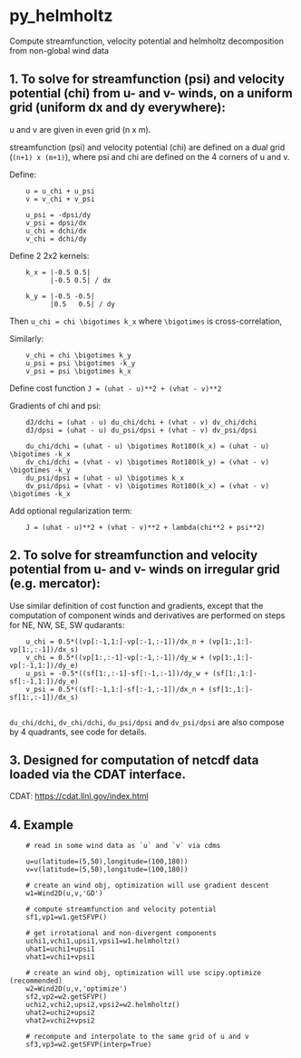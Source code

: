 # py_helmholtz
Compute streamfunction, velocity potential and helmholtz decomposition from non-global wind data


## 1. To solve for streamfunction (psi) and velocity potential (chi) from u- and v- winds, on a uniform grid (uniform dx and dy everywhere):

u and v are given in even grid (n x m).

streamfunction (psi) and velocity potential (chi) are defined on a dual
grid (`(n+1) x (m+1)`), where psi and chi are defined on the 4 corners
of u and v.

Define:

```
    u = u_chi + u_psi
    v = v_chi + v_psi

    u_psi = -dpsi/dy
    v_psi = dpsi/dx
    u_chi = dchi/dx
    v_chi = dchi/dy
```

Define 2 2x2 kernels:

```
    k_x = |-0.5 0.5|
          |-0.5 0.5| / dx

    k_y = |-0.5 -0.5|
          |0.5   0.5| / dy
```

Then `u_chi = chi \bigotimes k_x`
where `\bigotimes` is cross-correlation,

Similarly:

```
    v_chi = chi \bigotimes k_y
    u_psi = psi \bigotimes -k_y
    v_psi = psi \bigotimes k_x

```

Define cost function `J = (uhat - u)**2 + (vhat - v)**2`

Gradients of chi and psi:

```
    dJ/dchi = (uhat - u) du_chi/dchi + (vhat - v) dv_chi/dchi
    dJ/dpsi = (uhat - u) du_psi/dpsi + (vhat - v) dv_psi/dpsi

    du_chi/dchi = (uhat - u) \bigotimes Rot180(k_x) = (uhat - u) \bigotimes -k_x
    dv_chi/dchi = (vhat - v) \bigotimes Rot180(k_y) = (vhat - v) \bigotimes -k_y
    du_psi/dpsi = (uhat - u) \bigotimes k_x
    dv_psi/dpsi = (vhat - v) \bigotimes Rot180(k_x) = (vhat - v) \bigotimes -k_x
```

Add optional regularization term:

```
    J = (uhat - u)**2 + (vhat - v)**2 + lambda(chi**2 + psi**2)
```

## 2. To solve for streamfunction and velocity potential from u- and v- winds on irregular grid (e.g. mercator):

Use similar definition of cost function and gradients, except that the computation
of component winds and derivatives are performed on steps for NE, NW, SE, SW
qudarants:

```
    u_chi = 0.5*((vp[:-1,1:]-vp[:-1,:-1])/dx_n + (vp[1:,1:]-vp[1:,:-1])/dx_s)
    v_chi = 0.5*((vp[1:,:-1]-vp[:-1,:-1])/dy_w + (vp[1:,1:]-vp[:-1,1:])/dy_e)
    u_psi = -0.5*((sf[1:,:-1]-sf[:-1,:-1])/dy_w + (sf[1:,1:]-sf[:-1,1:])/dy_e)
    v_psi = 0.5*((sf[:-1,1:]-sf[:-1,:-1])/dx_n + (sf[1:,1:]-sf[1:,:-1])/dx_s)
    
```

`du_chi/dchi`, `dv_chi/dchi`, `du_psi/dpsi` and `dv_psi/dpsi` are also compose by 4 quadrants, see code for details.



## 3. Designed for computation of netcdf data loaded via the CDAT interface.

CDAT: https://cdat.llnl.gov/index.html


## 4. Example

```
    # read in some wind data as `u` and `v` via cdms

    u=u(latitude=(5,50),longitude=(100,180))
    v=v(latitude=(5,50),longitude=(100,180))

    # create an wind obj, optimization will use gradient descent
    w1=Wind2D(u,v,'GD')

    # compute streamfunction and velocity potential
    sf1,vp1=w1.getSFVP()

    # get irrotational and non-divergent components
    uchi1,vchi1,upsi1,vpsi1=w1.helmholtz()
    uhat1=uchi1+upsi1
    vhat1=vchi1+vpsi1

    # create an wind obj, optimization will use scipy.optimize (recommended)
    w2=Wind2D(u,v,'optimize')
    sf2,vp2=w2.getSFVP()
    uchi2,vchi2,upsi2,vpsi2=w2.helmholtz()
    uhat2=uchi2+upsi2
    vhat2=vchi2+vpsi2

    # recompute and interpolate to the same grid of u and v
    sf3,vp3=w2.getSFVP(interp=True)

```
